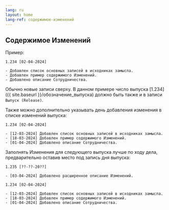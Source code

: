 ```yaml
---
lang: ru
layout: home
lang-ref: содержимое-изменений
---
```


## Содержимое Изменений

Пример:

```
1.234 [02-04-2024]

- Добавлен список основных записей в исходниках замысла.
- Добавлен пример содержимого Изменений.
- Добавлено описание Сотрудничества.
```

Обычно новые записи сверху. В данном примере число выпуска
[1.234]({{ site.baseurl }}/обозначение_выпуска) должно быть
также и в записи `Выпуск (Release)`.

Также можно дополнительно указывать день добавления изменения в списке изменений
выпуска:

```
1.234 [02-04-2024]

- [12-03-2024] Добавлен список основных записей в исходниках замысла.
- [18-03-2024] Добавлен пример содержимого Изменений.
- [01-04-2024] Добавлено описание Сотрудничества.
```

Заполнять Изменения для следующего выпуска лучше по ходу дела, предварительно
оставив место под запись дня выпуска:

```
1.235 [??-??-20??]

- [03-04-2024] Добавлено расширенное описание Изменений.

1.234 [02-04-2024]

- [12-03-2024] Добавлен список основных записей в исходниках замысла.
- [18-03-2024] Добавлен пример содержимого Изменений.
- [01-04-2024] Добавлено описание Сотрудничества.
```
